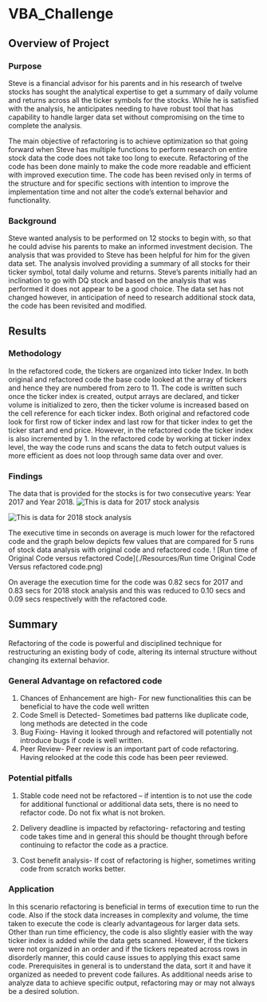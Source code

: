 # VBA_Challenge


## Overview of Project

### Purpose 
Steve is a financial advisor for his parents and in his research of twelve stocks has sought the analytical expertise to get a summary of daily volume and returns across all the ticker symbols for the stocks. While he is satisfied with the analysis, he anticipates needing to have robust tool that has capability to handle larger data set without compromising on the time to complete the analysis. 

The main objective of refactoring is to achieve optimization so that going forward when Steve has multiple functions to perform research on entire stock data the code does not take too long to execute. 
 Refactoring of the code has been done mainly to make the code more readable and efficient with improved execution time. The code has been revised only in terms of the structure and for specific sections with intention to improve the implementation time and not alter the code’s external behavior and functionality. 

### Background

Steve wanted analysis to be performed on 12 stocks to begin with, so that he could advise his parents to make an informed investment decision. The analysis that was provided to Steve has been helpful for him for the given data set. The analysis involved providing a summary of all stocks for their ticker symbol, total daily volume and returns. Steve’s parents initially had an inclination to go with DQ stock and based on the analysis that was performed it does not appear to be a good choice. The data set has not changed however, in anticipation of need to research additional stock data, the code has been revisited and modified. 
 
## Results

### Methodology
In the refactored code, the tickers are organized into ticker Index. In both original and refactored code the base code looked at the array of tickers and hence they are numbered from zero to 11. The code is written such once the ticker index is created, output arrays are declared, and ticker volume is initialized to zero, then the ticker volume is increased based on the cell reference for each ticker index. 
Both original and refactored code look for first row of ticker index and last row for that ticker index to get the ticker start and end price. However, in the refactored code the ticker index is also incremented by 1. In the refactored code by working at ticker index level, the way the code runs and scans the data to fetch output values is more efficient as does not loop through same data over and over.

### Findings
The data that is provided for the stocks is for two consecutive years: Year 2017 and Year 2018. 
![This is data for 2017 stock analysis](./Resources/2017_stock_analysis)

![This is data for 2018 stock analysis](./Resources/2018_Stock_Analysis)

The executive time in seconds on average is much lower for the refactored code and the graph below depicts few values that are compared for 5 runs of stock data analysis with original code and refactored code. 
! [Run time of Original Code versus refactored Code](./Resources/Run time Original Code Versus refactored code.png)


On average the execution time for the code was 0.82 secs for 2017 and 0.83 secs for 2018 stock analysis and this was reduced to 0.10 secs and 0.09 secs respectively with the refactored code. 

## Summary

Refactoring of the code is powerful and disciplined technique for restructuring an existing body of code, altering its internal structure without changing its external behavior. 

### General Advantage on refactored code
1. Chances of Enhancement are high- For new functionalities this can be beneficial to have the code well written
2. Code Smell is Detected- Sometimes bad patterns like duplicate code, long methods are detected in the code
3. Bug Fixing- Having it looked through and refactored will potentially not introduce bugs if code is well written. 
4. Peer Review- Peer review is an important part of code refactoring. Having relooked at the code this code has been peer reviewed.

### Potential pitfalls

1. Stable code need not be refactored – if intention is to not use the code for additional functional or additional data sets, there is no need to refactor code. Do not fix what is not broken. 

2. Delivery deadline is impacted by refactoring- refactoring and testing code takes time and in general this should be thought through before continuing to refactor the code as a practice. 

3. Cost benefit analysis- If cost of refactoring is higher, sometimes writing code from scratch works better. 

### Application 

In this scenario refactoring is beneficial in terms of execution time to run the code. Also if the stock data increases in complexity and volume, the time taken to execute the code is clearly advantageous for larger data sets. Other than run time efficiency, the code is also slightly easier with the way ticker index is added while the data gets scanned. 
However, if the tickers were not organized in an order and if the tickers repeated across rows in disorderly manner, this could cause issues to applying this exact same code. Prerequisites in general is to understand the data, sort it and have it organized as needed to prevent code failures. As additional needs arise to analyze data to achieve specific output, refactoring may or may not always be a desired solution. 
